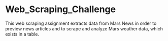 # Web_Scraping_Challenge

This web scraping assignment extracts data from Mars News in order to preview news articles and to scrape and analyze Mars weather data, which exists in a table.
